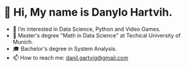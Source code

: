 <h1> 👋 Hi, My name is Danylo Hartvih. </h1>


- 👀 I’m interested in Data Science, Python and Video Games.
- 🌱 Master's degree "Math in Data Science" at Techical University of Munich.
- 🎓 Bachelor's degree in System Analysis.
- 📫 How to reach me: danil.gartvig@gmail.com

<!---
CyberGodSA/CyberGodSA is a ✨ special ✨ repository because its `README.md` (this file) appears on your GitHub profile.
You can click the Preview link to take a look at your changes.
--->
